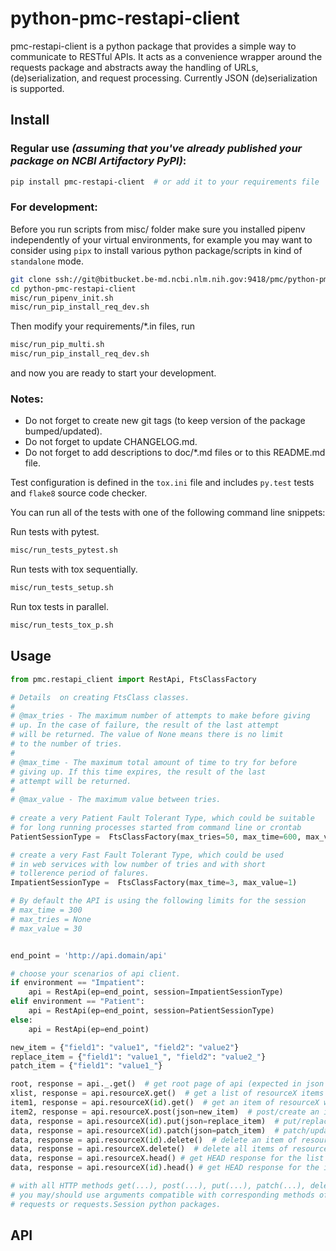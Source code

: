 # python-pmc-restapi-client

pmc-restapi-client is a python package that provides a simple way to communicate to
RESTful APIs. It acts as a convenience wrapper around the requests package and abstracts
away the handling of URLs, (de)serialization, and request processing. Currently JSON
(de)serialization is supported.

## Install

### Regular use _(assuming that you've already published your package on NCBI Artifactory PyPI)_:

```sh
pip install pmc-restapi-client  # or add it to your requirements file
```

### For development:

Before you run scripts from misc/ folder make sure you 
installed pipenv independently of your virtual environments, 
for example you may want to consider using `pipx` 
to install various python package/scripts in kind 
of `standalone` mode.

```sh
git clone ssh://git@bitbucket.be-md.ncbi.nlm.nih.gov:9418/pmc/python-pmc-restapi-client.git
cd python-pmc-restapi-client
misc/run_pipenv_init.sh 
misc/run_pip_install_req_dev.sh 
```

Then modify your requirements/*.in files, run 
```sh
misc/run_pip_multi.sh
misc/run_pip_install_req_dev.sh 
```
and now you are ready to start your development. 


### Notes:

- Do not forget to create new git tags
(to keep version of the package bumped/updated). 
- Do not forget to update CHANGELOG.md. 
- Do not forget to add descriptions to doc/*.md files or to this README.md file. 


Test configuration is defined in the `tox.ini` file and includes
`py.test` tests and `flake8` source code checker.

You can run all of the tests with one of the following command line snippets:

Run tests with pytest.
```sh
misc/run_tests_pytest.sh
```

Run tests with tox sequentially.
```sh
misc/run_tests_setup.sh
```

Run tox tests in parallel.
```sh
misc/run_tests_tox_p.sh
```

## Usage

```python
from pmc.restapi_client import RestApi, FtsClassFactory

# Details  on creating FtsClass classes.
#
# @max_tries - The maximum number of attempts to make before giving
# up. In the case of failure, the result of the last attempt
# will be returned. The value of None means there is no limit 
# to the number of tries.
#
# @max_time - The maximum total amount of time to try for before
# giving up. If this time expires, the result of the last
# attempt will be returned. 
#
# @max_value - The maximum value between tries.
 
# create a very Patient Fault Tolerant Type, which could be suitable
# for long running processes started from command line or crontab
PatientSessionType =  FtsClassFactory(max_tries=50, max_time=600, max_value=15)

# create a very Fast Fault Tolerant Type, which could be used
# in web services with low number of tries and with short
# tollerence period of falures.
ImpatientSessionType =  FtsClassFactory(max_time=3, max_value=1)

# By default the API is using the following limits for the session
# max_time = 300
# max_tries = None
# max_value = 30


end_point = 'http://api.domain/api'

# choose your scenarios of api client.
if environment == "Impatient":
    api = RestApi(ep=end_point, session=ImpatientSessionType)
elif environment == "Patient":
    api = RestApi(ep=end_point, session=PatientSessionType)
else:
    api = RestApi(ep=end_point)

new_item = {"field1": "value1", "field2": "value2"}
replace_item = {"field1": "value1_", "field2": "value2_"}
patch_item = {"field1": "value1_"}

root, response = api._.get()  # get root page of api (expected in json format)
xlist, response = api.resourceX.get()  # get a list of resourceX items
item1, response = api.resourceX(id).get()  # get an item of resourceX with id=id (id could be string or number)
item2, response = api.resourceX.post(json=new_item)  # post/create an item of resourceX
data, response = api.resourceX(id).put(json=replace_item)  # put/replace an item of resourceX with id=id
data, response = api.resourceX(id).patch(json=patch_item)  # patch/update partially an item of resourceX with id=id
data, response = api.resourceX(id).delete()  # delete an item of resourceX with id=id
data, response = api.resourceX.delete()  # delete all items of resourceX, potentially dangerous
data, response = api.resourceX.head() # get HEAD response for the list
data, response = api.resourceX(id).head() # get HEAD response for the item

# with all HTTP methods get(...), post(...), put(...), patch(...), delete(...), head(...)
# you may/should use arguments compatible with corresponding methods of widely used 
# requests or requests.Session python packages.
```

## API